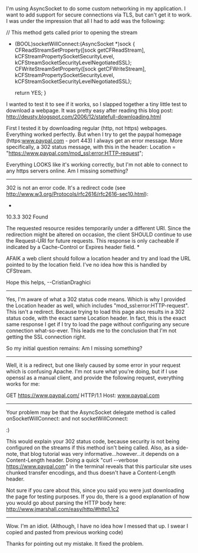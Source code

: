

I'm using AsyncSocket to do some custom networking in my application.  I want to add support for secure connections via TLS, but can't get it to work.  I was under the impression that all I had to add was the following:

    
// This method gets called prior to opening the stream
- (BOOL)socketWillConnect:(AsyncSocket *)sock
{
	CFReadStreamSetProperty([sock getCFReadStream], kCFStreamPropertySocketSecurityLevel, kCFStreamSocketSecurityLevelNegotiatedSSL);
	CFWriteStreamSetProperty([sock getCFWriteStream], kCFStreamPropertySocketSecurityLevel, kCFStreamSocketSecurityLevelNegotiatedSSL);
	
	return YES;
}


I wanted to test it to see if it works, so I slapped together a tiny little test to download a webpage.  It was pretty easy after reading this blog post:
http://deusty.blogspot.com/2006/12/statefull-downloading.html

First I tested it by downloading regular (http, not https) webpages.  Everything worked perfectly.  But when I try to get the paypal homepage (https:www.paypal.com - port 443) I always get an error message.  More specifically, a 302 status message, with this in the header: Location = "https://www.paypal.com/mod_ssl:error:HTTP-request";

Everything LOOKS like it's working correctly, but I'm not able to connect to any https servers online.  Am I missing something?

----

302 is not an error code. It's a redirect code (see http://www.w3.org/Protocols/rfc2616/rfc2616-sec10.html):

*
10.3.3 302 Found

The requested resource resides temporarily under a different URI. Since the redirection might be altered on occasion, the client SHOULD continue to use the Request-URI for future requests. This response is only cacheable if indicated by a Cache-Control or Expires header field.
*

AFAIK a web client should follow a location header and try and load the URL pointed to by the location field.
I've no idea how this is handled by CFStream.

Hope this helps,
--CristianDraghici

----

Yes, I'm aware of what a 302 status code means.  Which is why I provided the Location header as well, which includes "mod_ssl:error:HTTP-request".  This isn't a redirect.  Because trying to load this page also results in a 302 status code, with the exact same Location header.  In fact, this is the exact same response I get if I try to load the page without configuring any secure connection what-so-ever.  This leads me to the conclusion that I'm not getting the SSL connection right.

So my initial question remains: Am I missing something?

----

Well, it is a redirect, but one likely caused by some error in your request which is confusing Apache.  I'm not sure what you're doing, but if I use openssl as a manual client, and provide the following request, everything works for me:

    
GET https://www.paypal.com/ HTTP/1.1
Host: www.paypal.com


----

Your problem may be that the AsyncSocket delegate method is called onSocketWillConnect: and not socketWillConnect:

:)

This would explain your 302 status code, because security is not being configured on the streams if this method isn't being called.
Also, as a side-note, that blog tutorial was very informative...however...it depends on a Content-Length header.
Doing a quick "curl --verbose https://www.paypal.com" in the terminal reveals that this particular site uses chunked transfer encodings, and thus doesn't have a Content-Length header.

Not sure if you care about this, since you said you were just downloading the page for testing purposes.  If you do, there is a good explanation of how you would go about parsing the HTTP body here: http://www.jmarshall.com/easy/http/#http1.1c2

----

Wow.  I'm an idiot.  (Although, I have no idea how I messed that up.  I swear I copied and pasted from previous working code)

Thanks for pointing out my mistake.  It fixed the problem.
